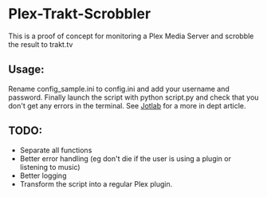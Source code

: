 Plex-Trakt-Scrobbler
=================================

This is a proof of concept for monitoring a Plex Media Server and scrobble the result to trakt.tv

Usage:
------------

Rename config_sample.ini to config.ini and add your username and password.
Finally launch the script with python script.py and check that you don't get any errors in the terminal.
See [Jotlab] for a more in dept article.

[Jotlab]: http://www.jotlab.com/2012/01/03/plex-trakt-a-scrobbling-love-story/

TODO:
------------
* Separate all functions
* Better error handling (eg don't die if the user is using a plugin or listening to music)
* Better logging
* Transform the script into a regular Plex plugin.
